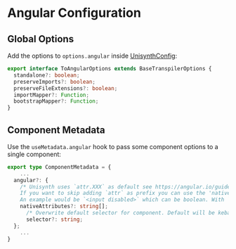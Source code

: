 # Angular Configuration

## Global Options

Add the options to `options.angular` inside [UnisynthConfig](https://github.com/khulnasoft/unisynth/blob/main/docs/configuration.md):

```ts
export interface ToAngularOptions extends BaseTranspilerOptions {
  standalone?: boolean;
  preserveImports?: boolean;
  preserveFileExtensions?: boolean;
  importMapper?: Function;
  bootstrapMapper?: Function;
}
```

## Component Metadata

Use the `useMetadata.angular` hook to pass some component options to a single component:

```ts
export type ComponentMetadata = {
    ...
  angular?: {
    /* Unisynth uses `attr.XXX` as default see https://angular.io/guide/attribute-binding.
    If you want to skip adding `attr` as prefix you can use the 'nativeAttributes' array.
    An example would be `<input disabled>` which can be boolean. With `attr` it becomes a string, which is always true.  */
    nativeAttributes?: string[];
      /* Overwrite default selector for component. Default will be kebab case (MyComponent -> my-component) */
      selector?: string;
  };
    ...
}
```
